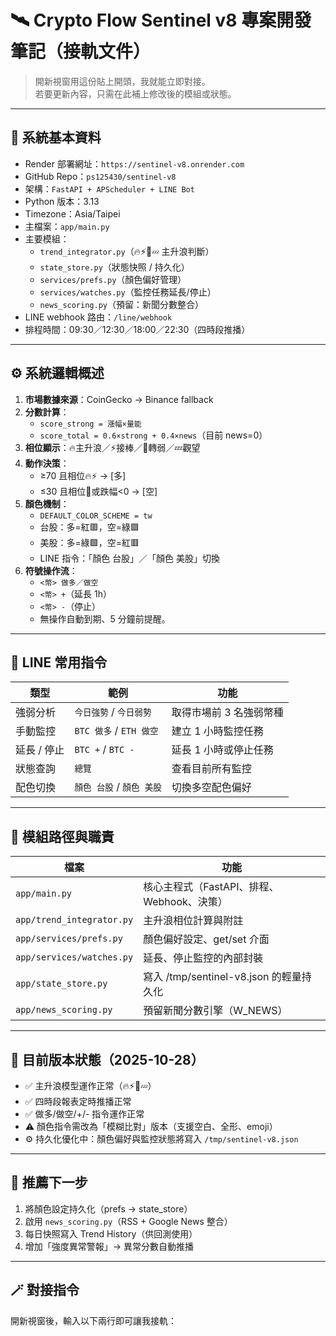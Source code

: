 # 🛰️ Crypto Flow Sentinel v8 專案開發筆記（接軌文件）

> 開新視窗用這份貼上開頭，我就能立即對接。  
> 若要更新內容，只需在此補上修改後的模組或狀態。

---

## 🔗 系統基本資料
- Render 部署網址：`https://sentinel-v8.onrender.com`
- GitHub Repo：`ps125430/sentinel-v8`
- 架構：`FastAPI + APScheduler + LINE Bot`
- Python 版本：3.13  
- Timezone：Asia/Taipei  
- 主檔案：`app/main.py`  
- 主要模組：
  - `trend_integrator.py`（🔥⚡🌙💤 主升浪判斷）
  - `state_store.py`（狀態快照 / 持久化）
  - `services/prefs.py`（顏色偏好管理）
  - `services/watches.py`（監控任務延長/停止）
  - `news_scoring.py`（預留：新聞分數整合）
- LINE webhook 路由：`/line/webhook`
- 排程時間：09:30／12:30／18:00／22:30（四時段推播）

---

## ⚙️ 系統邏輯概述
1. **市場數據來源**：CoinGecko → Binance fallback  
2. **分數計算**：
   - `score_strong = 漲幅×量能`
   - `score_total = 0.6×strong + 0.4×news`（目前 news=0）
3. **相位顯示**：🔥主升浪／⚡接棒／🌙轉弱／💤觀望  
4. **動作決策**：
   - ≥70 且相位🔥⚡ → [多]  
   - ≤30 且相位🌙或跌幅<0 → [空]
5. **顏色機制**：
   - `DEFAULT_COLOR_SCHEME = tw`
   - 台股：多=紅🟥，空=綠🟩  
   - 美股：多=綠🟩，空=紅🟥  
   - LINE 指令：「顏色 台股」／「顏色 美股」切換
6. **符號操作流**：
   - `<幣> 做多／做空`
   - `<幣> +`（延長 1h）
   - `<幣> -`（停止）
   - 無操作自動到期、5 分鐘前提醒。

---

## 💬 LINE 常用指令
| 類型 | 範例 | 功能 |
|------|------|------|
| 強弱分析 | `今日強勢` / `今日弱勢` | 取得市場前 3 名強弱幣種 |
| 手動監控 | `BTC 做多` / `ETH 做空` | 建立 1 小時監控任務 |
| 延長 / 停止 | `BTC +` / `BTC -` | 延長 1 小時或停止任務 |
| 狀態查詢 | `總覽` | 查看目前所有監控 |
| 配色切換 | `顏色 台股` / `顏色 美股` | 切換多空配色偏好 |

---

## 🧩 模組路徑與職責
| 檔案 | 功能 |
|------|------|
| `app/main.py` | 核心主程式（FastAPI、排程、Webhook、決策） |
| `app/trend_integrator.py` | 主升浪相位計算與附註 |
| `app/services/prefs.py` | 顏色偏好設定、get/set 介面 |
| `app/services/watches.py` | 延長、停止監控的內部封裝 |
| `app/state_store.py` | 寫入 /tmp/sentinel-v8.json 的輕量持久化 |
| `app/news_scoring.py` | 預留新聞分數引擎（W_NEWS） |

---

## 🧠 目前版本狀態（2025-10-28）
- ✅ 主升浪模型運作正常（🔥⚡🌙💤）
- ✅ 四時段報表定時推播正常
- ✅ 做多/做空/+/- 指令運作正常
- ⚠️ 顏色指令需改為「模糊比對」版本（支援空白、全形、emoji）
- ⚙️ 持久化優化中：顏色偏好與監控狀態將寫入 `/tmp/sentinel-v8.json`

---

## 🚀 推薦下一步
1. 將顏色設定持久化（prefs → state_store）
2. 啟用 `news_scoring.py`（RSS + Google News 整合）
3. 每日快照寫入 Trend History（供回測使用）
4. 增加「強度異常警報」→ 異常分數自動推播

---

## 🪄 對接指令
開新視窗後，輸入以下兩行即可讓我接軌：
